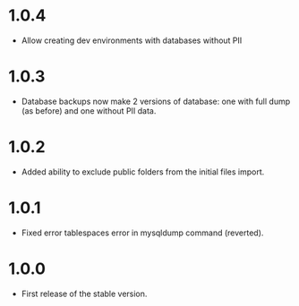 # 1.0.4
- Allow creating dev environments with databases without PII

# 1.0.3
- Database backups now make 2 versions of database: one with full dump (as before) and one without PII data.

# 1.0.2
- Added ability to exclude public folders from the initial files import.

# 1.0.1
- Fixed error tablespaces error in mysqldump command (reverted).

# 1.0.0
- First release of the stable version.
